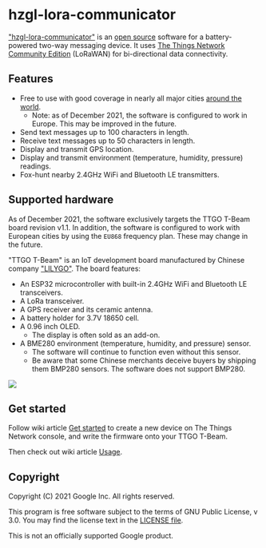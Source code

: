 # hzgl-lora-communicator

["hzgl-lora-communicator"](https://github.com/HouzuoGuo/hzgl-lora-communicator)
is an [open source](https://github.com/HouzuoGuo/hzgl-lora-communicator/blob/master/LICENSE)
software for a battery-powered two-way messaging device. It uses [The Things Network Community Edition](https://www.thethingsindustries.com/docs/getting-started/ttn/)
(LoRaWAN) for bi-directional data connectivity.

## Features

- Free to use with good coverage in nearly all major cities [around the world](https://www.thethingsnetwork.org/map).
  * Note: as of December 2021, the software is configured to work in Europe.
    This may be improved in the future.
- Send text messages up to 100 characters in length.
- Receive text messages up to 50 characters in length.
- Display and transmit GPS location.
- Display and transmit environment (temperature, humidity, pressure) readings.
- Fox-hunt nearby 2.4GHz WiFi and Bluetooth LE transmitters.

## Supported hardware

As of December 2021, the software exclusively targets the TTGO T-Beam board
revision v1.1. In addition, the software is configured to work with European
cities by using the `EU868` frequency plan. These may change in the future.

"TTGO T-Beam" is an IoT development board manufactured by Chinese company
["LILYGO"](https://twitter.com/lilygo9). The board features:

- An ESP32 microcontroller with built-in 2.4GHz WiFi and Bluetooth LE
  transceivers.
- A LoRa transceiver.
- A GPS receiver and its ceramic antenna.
- A battery holder for 3.7V 18650 cell.
- A 0.96 inch OLED.
  * The display is often sold as an add-on.
- A BME280 environment (temperature, humidity, and pressure) sensor.
  * The software will continue to function even without this sensor.
  * Be aware that some Chinese merchants deceive buyers by shipping them BMP280
    sensors. The software does not support BMP280.

<img src="https://github.com/HouzuoGuo/hzgl-lora-communicator/raw/master/media/system-monitor.png" />

## Get started

Follow wiki article [Get started](https://github.com/HouzuoGuo/hzgl-lora-communicator/wiki/Get-started)
to create a new device on The Things Network console, and write the firmware
onto your TTGO T-Beam.

Then check out wiki article [Usage](https://github.com/HouzuoGuo/hzgl-lora-communicator/wiki/Usage).

## Copyright

Copyright (C) 2021 Google Inc. All rights reserved.

This program is free software subject to the terms of GNU Public License, v 3.0.
You may find the license text in the [LICENSE file](https://github.com/HouzuoGuo/hzgl-lora-communicator/blob/master/LICENSE).

This is not an officially supported Google product.

